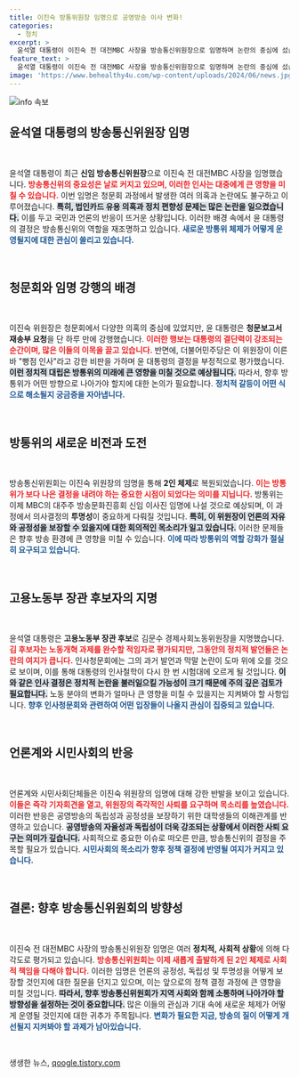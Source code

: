 ```yaml
---
title: 이진숙 방통위원장 임명으로 공영방송 이사 변화!
categories:
  - 정치
excerpt: >
  윤석열 대통령이 이진숙 전 대전MBC 사장을 방송통신위원장으로 임명하며 논란의 중심에 섰습니다. 법인카드 유용 의혹과 정치 편향성이 지적되자, 야당과 시민단체들은 즉각 반발하고 사퇴를 촉구했습니다.
feature_text: >
  윤석열 대통령이 이진숙 전 대전MBC 사장을 방송통신위원장으로 임명하며 논란의 중심에 섰습니다. 법인카드 유용 의혹과 정치 편향성이 지적되자, 야당과 시민단체들은 즉각 반발하고 사퇴를 촉구했습니다.
image: 'https://www.behealthy4u.com/wp-content/uploads/2024/06/news.jpg'
---
```


<p><img src="https://www.behealthy4u.com/wp-content/uploads/2024/06/news.jpg" alt="info 속보" /></p>

<h2 data-ke-size="size26">윤석열 대통령의 방송통신위원장 임명</h2>

<p data-ke-size="size16">&nbsp;</p>

<p>윤석열 대통령이 최근 <strong>신임 방송통신위원장</strong>으로 이진숙 전 대전MBC 사장을 임명했습니다. <b><span style="color: #ee2323;">방송통신위의 중요성은 날로 커지고 있으며, 이러한 인사는 대중에게 큰 영향을 미칠 수 있습니다.</span></b> 이번 임명은 청문회 과정에서 발생한 여러 의혹과 논란에도 불구하고 이루어졌습니다. <b><span style="background-color: #21538527;">특히, 법인카드 유용 의혹과 정치 편향성 문제는 많은 논란을 일으켰습니다.</span></b> 이를 두고 국민과 언론의 반응이 뜨거운 상황입니다. 이러한 배경 속에서 윤 대통령의 결정은 방송통신위의 역할을 재조명하고 있습니다. <b><span style="color: #1a5490;">새로운 방통위 체제가 어떻게 운영될지에 대한 관심이 쏠리고 있습니다.</span></b> </p>

<p data-ke-size="size16">&nbsp;</p>

<h2 data-ke-size="size26">청문회와 임명 강행의 배경</h2>

<p data-ke-size="size16">&nbsp;</p>

<p>이진숙 위원장은 청문회에서 다양한 의혹의 중심에 있었지만, 윤 대통령은 <strong>청문보고서 재송부 요청</strong>을 단 하루 만에 강행했습니다. <b><span style="color: #ee2323;">이러한 행보는 대통령의 결단력이 강조되는 순간이며, 많은 이들의 이목을 끌고 있습니다.</span></b> 반면에, 더불어민주당은 이 위원장이 이른바 "빵점 인사"라고 강한 비판을 가하며 윤 대통령의 결정을 부정적으로 평가했습니다. <b><span style="background-color: #21538527;">이런 정치적 대립은 방통위의 미래에 큰 영향을 미칠 것으로 예상됩니다.</span></b> 따라서, 향후 방통위가 어떤 방향으로 나아가야 할지에 대한 논의가 필요합니다. <b><span style="color: #1a5490;">정치적 갈등이 어떤 식으로 해소될지 궁금증을 자아냅니다.</span></b></p>

<p data-ke-size="size16">&nbsp;</p>

<h2 data-ke-size="size26">방통위의 새로운 비전과 도전</h2>

<p data-ke-size="size16">&nbsp;</p>

<p>방송통신위원회는 이진숙 위원장의 임명을 통해 <strong>2인 체제</strong>로 복원되었습니다. <b><span style="color: #ee2323;">이는 방통위가 보다 나은 결정을 내려야 하는 중요한 시점이 되었다는 의미를 지닙니다.</span></b> 방통위는 이제 MBC의 대주주 방송문화진흥회 신임 이사진 임명에 나설 것으로 예상되며, 이 과정에서 의사결정의 <strong>투명성</strong>이 중요하게 다뤄질 것입니다. <b><span style="background-color: #21538527;">특히, 이 위원장이 언론의 자유와 공정성을 보장할 수 있을지에 대한 회의적인 목소리가 일고 있습니다.</span></b> 이러한 문제들은 향후 방송 환경에 큰 영향을 미칠 수 있습니다. <b><span style="color: #1a5490;">이에 따라 방통위의 역할 강화가 절실히 요구되고 있습니다.</span></b></p>

<p data-ke-size="size16">&nbsp;</p>

<h2 data-ke-size="size26">고용노동부 장관 후보자의 지명</h2>

<p data-ke-size="size16">&nbsp;</p>

<p>윤석열 대통령은 <strong>고용노동부 장관 후보</strong>로 김문수 경제사회노동위원장을 지명했습니다. <b><span style="color: #ee2323;">김 후보자는 노동개혁 과제를 완수할 적임자로 평가되지만, 그동안의 정치적 발언들은 논란의 여지가 큽니다.</span></b> 인사청문회에는 그의 과거 발언과 막말 논란이 도마 위에 오를 것으로 보이며, 이를 통해 대통령의 인사철학이 다시 한 번 시험대에 오르게 될 것입니다. <b><span style="background-color: #21538527;">이와 같은 인사 결정은 정치적 논란을 불러일으킬 가능성이 크기 때문에 주의 깊은 검토가 필요합니다.</span></b> 노동 분야의 변화가 얼마나 큰 영향을 미칠 수 있을지는 지켜봐야 할 사항입니다. <b><span style="color: #1a5490;">향후 인사청문회와 관련하여 어떤 입장들이 나올지 관심이 집중되고 있습니다.</span></b></p>

<p data-ke-size="size16">&nbsp;</p>

<h2 data-ke-size="size26">언론계와 시민사회의 반응</h2>

<p data-ke-size="size16">&nbsp;</p>

<p>언론계와 시민사회단체들은 이진숙 위원장의 임명에 대해 강한 반발을 보이고 있습니다. <b><span style="color: #ee2323;">이들은 즉각 기자회견을 열고, 위원장의 즉각적인 사퇴를 요구하며 목소리를 높였습니다.</span></b> 이러한 반응은 공영방송의 독립성과 공정성을 보장하기 위한 대학생들의 이해관계를 반영하고 있습니다. <b><span style="background-color: #21538527;">공영방송의 자율성과 독립성이 더욱 강조되는 상황에서 이러한 사퇴 요구는 의미가 깊습니다.</span></b> 사회적으로 중요한 이슈로 떠오른 만큼, 방송통신위의 결정을 주목할 필요가 있습니다. <b><span style="color: #1a5490;">시민사회의 목소리가 향후 정책 결정에 반영될 여지가 커지고 있습니다.</span></b></p>

<p data-ke-size="size16">&nbsp;</p>

<h2 data-ke-size="size26">결론: 향후 방송통신위원회의 방향성</h2>

<p data-ke-size="size16">&nbsp;</p>

<p>이진숙 전 대전MBC 사장의 방송통신위원장 임명은 여러 <strong>정치적, 사회적 상황</strong>에 의해 다각도로 평가되고 있습니다. <b><span style="color: #ee2323;">방송통신위원회는 이제 새롭게 출발하게 된 2인 체제로 사회적 책임을 다해야 합니다.</span></b> 이러한 임명은 언론의 공정성, 독립성 및 투명성을 어떻게 보장할 것인지에 대한 질문을 던지고 있으며, 이는 앞으로의 정책 결정 과정에 큰 영향을 미칠 것입니다. <b><span style="background-color: #21538527;">따라서, 향후 방송통신위원회가 지역 사회와 함께 소통하며 나아가야 할 방향성을 설정하는 것이 중요합니다.</span></b> 많은 이들의 관심과 기대 속에 새로운 체제가 어떻게 운영될 것인지에 대한 귀추가 주목됩니다. <b><span style="color: #1a5490;">변화가 필요한 지금, 방송의 질이 어떻게 개선될지 지켜봐야 할 과제가 남아있습니다.</span></b></p>

<p data-ke-size="size16">&nbsp;</p>
생생한 뉴스, <a href="https://qoogle.tistory.com" rel="dofollow">qoogle.tistory.com</a>


